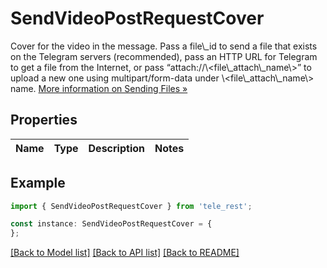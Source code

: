 # SendVideoPostRequestCover

Cover for the video in the message. Pass a file\\_id to send a file that exists on the Telegram servers (recommended), pass an HTTP URL for Telegram to get a file from the Internet, or pass “attach://\\<file\\_attach\\_name\\>” to upload a new one using multipart/form-data under \\<file\\_attach\\_name\\> name. [More information on Sending Files »](https://core.telegram.org/bots/api/#sending-files)

## Properties

Name | Type | Description | Notes
------------ | ------------- | ------------- | -------------

## Example

```typescript
import { SendVideoPostRequestCover } from 'tele_rest';

const instance: SendVideoPostRequestCover = {
};
```

[[Back to Model list]](../README.md#documentation-for-models) [[Back to API list]](../README.md#documentation-for-api-endpoints) [[Back to README]](../README.md)
